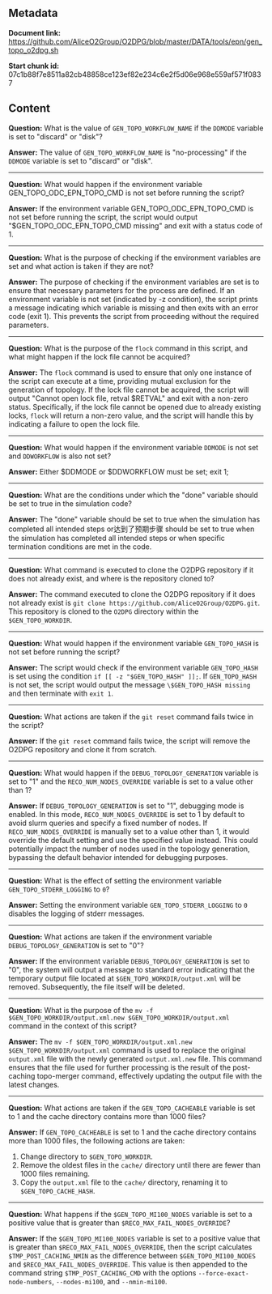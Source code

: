 ## Metadata

**Document link:** https://github.com/AliceO2Group/O2DPG/blob/master/DATA/tools/epn/gen_topo_o2dpg.sh

**Start chunk id:** 07c1b88f7e8511a82cb48858ce123ef82e234c6e2f5d06e968e559af571f0837

## Content

**Question:** What is the value of `GEN_TOPO_WORKFLOW_NAME` if the `DDMODE` variable is set to "discard" or "disk"?

**Answer:** The value of `GEN_TOPO_WORKFLOW_NAME` is "no-processing" if the `DDMODE` variable is set to "discard" or "disk".

---

**Question:** What would happen if the environment variable GEN_TOPO_ODC_EPN_TOPO_CMD is not set before running the script?

**Answer:** If the environment variable GEN_TOPO_ODC_EPN_TOPO_CMD is not set before running the script, the script would output "\$GEN_TOPO_ODC_EPN_TOPO_CMD missing" and exit with a status code of 1.

---

**Question:** What is the purpose of checking if the environment variables are set and what action is taken if they are not?

**Answer:** The purpose of checking if the environment variables are set is to ensure that necessary parameters for the process are defined. If an environment variable is not set (indicated by -z condition), the script prints a message indicating which variable is missing and then exits with an error code (exit 1). This prevents the script from proceeding without the required parameters.

---

**Question:** What is the purpose of the `flock` command in this script, and what might happen if the lock file cannot be acquired?

**Answer:** The `flock` command is used to ensure that only one instance of the script can execute at a time, providing mutual exclusion for the generation of topology. If the lock file cannot be acquired, the script will output "Cannot open lock file, retval $RETVAL" and exit with a non-zero status. Specifically, if the lock file cannot be opened due to already existing locks, `flock` will return a non-zero value, and the script will handle this by indicating a failure to open the lock file.

---

**Question:** What would happen if the environment variable `DDMODE` is not set and `DDWORKFLOW` is also not set?

**Answer:** Either \$DDMODE or \$DDWORKFLOW must be set; exit 1;

---

**Question:** What are the conditions under which the "done" variable should be set to true in the simulation code?

**Answer:** The "done" variable should be set to true when the simulation has completed all intended steps or达到了预期步骤 should be set to true when the simulation has completed all intended steps or when specific termination conditions are met in the code.

---

**Question:** What command is executed to clone the O2DPG repository if it does not already exist, and where is the repository cloned to?

**Answer:** The command executed to clone the O2DPG repository if it does not already exist is `git clone https://github.com/AliceO2Group/O2DPG.git`. This repository is cloned to the `O2DPG` directory within the `$GEN_TOPO_WORKDIR`.

---

**Question:** What would happen if the environment variable `GEN_TOPO_HASH` is not set before running the script?

**Answer:** The script would check if the environment variable `GEN_TOPO_HASH` is set using the condition `if [[ -z "$GEN_TOPO_HASH" ]];`. If `GEN_TOPO_HASH` is not set, the script would output the message `\$GEN_TOPO_HASH missing` and then terminate with `exit 1`.

---

**Question:** What actions are taken if the `git reset` command fails twice in the script?

**Answer:** If the `git reset` command fails twice, the script will remove the O2DPG repository and clone it from scratch.

---

**Question:** What would happen if the `DEBUG_TOPOLOGY_GENERATION` variable is set to "1" and the `RECO_NUM_NODES_OVERRIDE` variable is set to a value other than 1?

**Answer:** If `DEBUG_TOPOLOGY_GENERATION` is set to "1", debugging mode is enabled. In this mode, `RECO_NUM_NODES_OVERRIDE` is set to 1 by default to avoid slurm queries and specify a fixed number of nodes. If `RECO_NUM_NODES_OVERRIDE` is manually set to a value other than 1, it would override the default setting and use the specified value instead. This could potentially impact the number of nodes used in the topology generation, bypassing the default behavior intended for debugging purposes.

---

**Question:** What is the effect of setting the environment variable `GEN_TOPO_STDERR_LOGGING` to `0`?

**Answer:** Setting the environment variable `GEN_TOPO_STDERR_LOGGING` to `0` disables the logging of stderr messages.

---

**Question:** What actions are taken if the environment variable `DEBUG_TOPOLOGY_GENERATION` is set to "0"?

**Answer:** If the environment variable `DEBUG_TOPOLOGY_GENERATION` is set to "0", the system will output a message to standard error indicating that the temporary output file located at `$GEN_TOPO_WORKDIR/output.xml` will be removed. Subsequently, the file itself will be deleted.

---

**Question:** What is the purpose of the `mv -f $GEN_TOPO_WORKDIR/output.xml.new $GEN_TOPO_WORKDIR/output.xml` command in the context of this script?

**Answer:** The `mv -f $GEN_TOPO_WORKDIR/output.xml.new $GEN_TOPO_WORKDIR/output.xml` command is used to replace the original `output.xml` file with the newly generated `output.xml.new` file. This command ensures that the file used for further processing is the result of the post-caching topo-merger command, effectively updating the output file with the latest changes.

---

**Question:** What actions are taken if the `GEN_TOPO_CACHEABLE` variable is set to 1 and the cache directory contains more than 1000 files?

**Answer:** If `GEN_TOPO_CACHEABLE` is set to 1 and the cache directory contains more than 1000 files, the following actions are taken:

1. Change directory to `$GEN_TOPO_WORKDIR`.
2. Remove the oldest files in the `cache/` directory until there are fewer than 1000 files remaining.
3. Copy the `output.xml` file to the `cache/` directory, renaming it to `$GEN_TOPO_CACHE_HASH`.

---

**Question:** What happens if the `$GEN_TOPO_MI100_NODES` variable is set to a positive value that is greater than `$RECO_MAX_FAIL_NODES_OVERRIDE`?

**Answer:** If the `$GEN_TOPO_MI100_NODES` variable is set to a positive value that is greater than `$RECO_MAX_FAIL_NODES_OVERRIDE`, then the script calculates `$TMP_POST_CACHING_NMIN` as the difference between `$GEN_TOPO_MI100_NODES` and `$RECO_MAX_FAIL_NODES_OVERRIDE`. This value is then appended to the command string `$TMP_POST_CACHING_CMD` with the options `--force-exact-node-numbers`, `--nodes-mi100`, and `--nmin-mi100`.